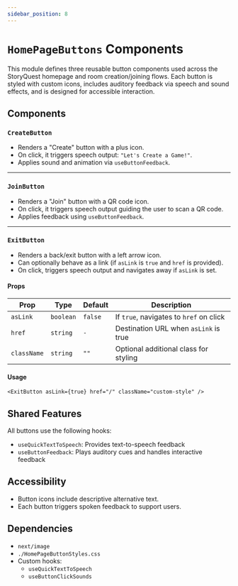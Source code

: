 ```yaml
---
sidebar_position: 8
---
```


# `HomePageButtons` Components
This module defines three reusable button components used across the StoryQuest homepage and room creation/joining flows. Each button is styled with custom icons, includes auditory feedback via speech and sound effects, and is designed for accessible interaction.

## Components

### `CreateButton`

- Renders a "Create" button with a plus icon.
- On click, it triggers speech output: `"Let's Create a Game!"`.
- Applies sound and animation via `useButtonFeedback`.

---

### `JoinButton`

- Renders a "Join" button with a QR code icon.
- On click, it triggers speech output guiding the user to scan a QR code.
- Applies feedback using `useButtonFeedback`.


---

### `ExitButton`

- Renders a back/exit button with a left arrow icon.
- Can optionally behave as a link (if `asLink` is `true` and `href` is provided).
- On click, triggers speech output and navigates away if `asLink` is set.

#### Props

| Prop      | Type      | Default | Description                                   |
|-----------|-----------|---------|-----------------------------------------------|
| `asLink`  | `boolean` | `false` | If `true`, navigates to `href` on click       |
| `href`    | `string`  | `-`     | Destination URL when `asLink` is true         |
| `className` | `string` | `""`    | Optional additional class for styling         |

#### Usage

```tsx
<ExitButton asLink={true} href="/" className="custom-style" />
```

## Shared Features

All buttons use the following hooks:

- `useQuickTextToSpeech`: Provides text-to-speech feedback
- `useButtonFeedback`: Plays auditory cues and handles interactive feedback

## Accessibility

- Button icons include descriptive alternative text.
- Each button triggers spoken feedback to support users.

## Dependencies

- `next/image`
- `./HomePageButtonStyles.css`
- Custom hooks:
    - `useQuickTextToSpeech`
    - `useButtonClickSounds`
